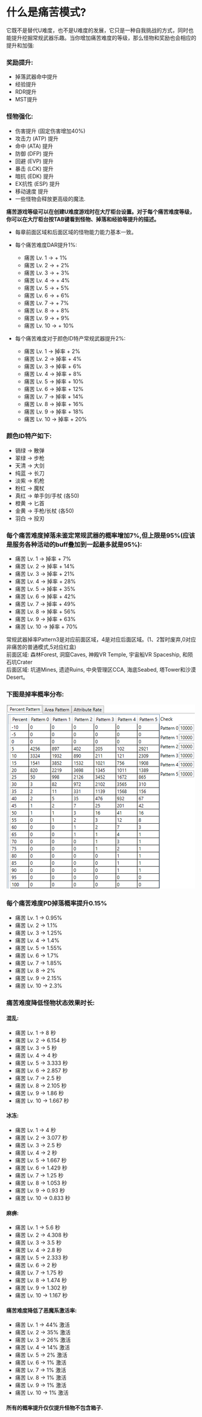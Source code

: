 # 什么是痛苦模式?

它既不是替代U难度，也不是U难度的发展，它只是一种自我挑战的方式，同时也能提升挖掘常规武器乐趣。当你增加痛苦难度的等级，那么怪物和奖励也会相应的提升和加强:

### 奖励提升:

* 掉落武器命中提升  
* 经验提升  
* RDR提升  
* MST提升

### 怪物强化:
  
* 伤害提升 (固定伤害增加40%)  
* 攻击力 (ATP) 提升  
* 命中 (ATA) 提升  
* 防御 (DFP) 提升  
* 回避 (EVP) 提升  
* 暴击 (LCK) 提升  
* 暗抗 (EDK) 提升  
* EX抗性 (ESP) 提升  
* 移动速度 提升  
* 一些怪物会释放更高级的魔法.  

**痛苦游戏等级可以在创建U难度游戏时在大厅柜台设置。对于每个痛苦难度等级，你可以在大厅柜台按TAB键看到怪物、掉落和经验等提升的描述。**

- 每章前面区域和后面区域的怪物能力能力基本一致。
- 每个痛苦难度DAR提升1%:

    * 痛苦 Lv. 1 -> + 1%  
    * 痛苦 Lv. 2 -> + 2%  
    * 痛苦 Lv. 3 -> + 3%  
    * 痛苦 Lv. 4 -> + 4%  
    * 痛苦 Lv. 5 -> + 5%  
    * 痛苦 Lv. 6 -> + 6%  
    * 痛苦 Lv. 7 -> + 7%  
    * 痛苦 Lv. 8 -> + 8%  
    * 痛苦 Lv. 9 -> + 9%  
    * 痛苦 Lv. 10 -> + 10%  

- 每个痛苦难度对于颜色ID特产常规武器提升2%:

    * 痛苦 Lv. 1 -> 掉率 + 2%  
    * 痛苦 Lv. 2 -> 掉率 + 4%  
    * 痛苦 Lv. 3 -> 掉率 + 6%  
    * 痛苦 Lv. 4 -> 掉率 + 8%  
    * 痛苦 Lv. 5 -> 掉率 + 10%  
    * 痛苦 Lv. 6 -> 掉率 + 12%  
    * 痛苦 Lv. 7 -> 掉率 + 14%  
    * 痛苦 Lv. 8 -> 掉率 + 16%  
    * 痛苦 Lv. 9 -> 掉率 + 18%  
    * 痛苦 Lv. 10 -> 掉率 + 20%  

### **颜色ID特产如下:**

* 镉绿 -> 散弹  
* 翠绿 -> 步枪  
* 天清 -> 大剑  
* 纯蓝 -> 长刀  
* 淡紫 -> 机枪  
* 粉红 -> 魔杖  
* 真红 -> 单手剑/手杖 (各50)  
* 橙黄 -> 匕首  
* 金黄 -> 手枪/长杖 (各50)  
* 羽白 -> 投刃  

### **每个痛苦难度掉落未鉴定常规武器的概率增加7%,但上限是95%(应该是服务各种活动的buff叠加到一起最多就是95%):**

* 痛苦 Lv. 1 -> 掉率 + 7%  
* 痛苦 Lv. 2 -> 掉率 + 14%  
* 痛苦 Lv. 3 -> 掉率 + 21%  
* 痛苦 Lv. 4 -> 掉率 + 28%  
* 痛苦 Lv. 5 -> 掉率 + 35%  
* 痛苦 Lv. 6 -> 掉率 + 42%  
* 痛苦 Lv. 7 -> 掉率 + 49%  
* 痛苦 Lv. 8 -> 掉率 + 56%  
* 痛苦 Lv. 9 -> 掉率 + 63%  
* 痛苦 Lv. 10 -> 掉率 + 70%  

常规武器掉率Pattern3是对应前面区域，4是对应后面区域。(1、2暂时废弃,0对应非痛苦的普通模式,5对应红盒)  
前面区域: 森林Forest, 洞窟Caves, 神殿VR Temple, 宇宙船VR Spaceship, 和陨石坑Crater  
后面区域: 坑道Mines, 遗迹Ruins, 中央管理区CCA, 海底Seabed, 塔Tower和沙漠Desert。

### **下图是掉率概率分布:**

![compat](./static/img/percent_patterns.jpg)

### **每个痛苦难度PD掉落概率提升0.15%**

* 痛苦 Lv. 1 -> 0.95%  
* 痛苦 Lv. 2 -> 1.1%  
* 痛苦 Lv. 3 -> 1.25%  
* 痛苦 Lv. 4 -> 1.4%  
* 痛苦 Lv. 5 -> 1.55%  
* 痛苦 Lv. 6 -> 1.7%  
* 痛苦 Lv. 7 -> 1.85%  
* 痛苦 Lv. 8 -> 2%  
* 痛苦 Lv. 9 -> 2.15%  
* 痛苦 Lv. 10 -> 2.3%  

### **痛苦难度降低怪物状态效果时长:**

#### **混乱:**

* 痛苦 Lv. 1 -> 8 秒  
* 痛苦 Lv. 2 -> 6.154 秒  
* 痛苦 Lv. 3 -> 5 秒  
* 痛苦 Lv. 4 -> 4 秒  
* 痛苦 Lv. 5 -> 3.333 秒  
* 痛苦 Lv. 6 -> 2.857 秒  
* 痛苦 Lv. 7 -> 2.5 秒  
* 痛苦 Lv. 8 -> 2.105 秒  
* 痛苦 Lv. 9 -> 1.86 秒  
* 痛苦 Lv. 10 -> 1.667 秒  

#### **冰冻:**

* 痛苦 Lv. 1 -> 4 秒  
* 痛苦 Lv. 2 -> 3.077 秒  
* 痛苦 Lv. 3 -> 2.5 秒  
* 痛苦 Lv. 4 -> 2 秒  
* 痛苦 Lv. 5 -> 1.667 秒  
* 痛苦 Lv. 6 -> 1.429 秒
* 痛苦 Lv. 7 -> 1.25 秒  
* 痛苦 Lv. 8 -> 1.053 秒  
* 痛苦 Lv. 9 -> 0.93 秒  
* 痛苦 Lv. 10 -> 0.833 秒  

#### **麻痹:**

* 痛苦 Lv. 1 -> 5.6 秒  
* 痛苦 Lv. 2 -> 4.308 秒  
* 痛苦 Lv. 3 -> 3.5 秒  
* 痛苦 Lv. 4 -> 2.8 秒  
* 痛苦 Lv. 5 -> 2.333 秒  
* 痛苦 Lv. 6 -> 2 秒  
* 痛苦 Lv. 7 -> 1.75 秒  
* 痛苦 Lv. 8 -> 1.474 秒  
* 痛苦 Lv. 9 -> 1.302 秒  
* 痛苦 Lv. 10 -> 1.167 秒  

#### **痛苦难度降低了恶魔系激活率:**

* 痛苦 Lv. 1 -> 44% 激活  
* 痛苦 Lv. 2 -> 35% 激活  
* 痛苦 Lv. 3 -> 26% 激活  
* 痛苦 Lv. 4 -> 14% 激活  
* 痛苦 Lv. 5 -> 2% 激活  
* 痛苦 Lv. 6 -> 1% 激活  
* 痛苦 Lv. 7 -> 1% 激活  
* 痛苦 Lv. 8 -> 1% 激活  
* 痛苦 Lv. 9 -> 1% 激活  
* 痛苦 Lv. 10 -> 1% 激活  

#### **所有的概率提升仅仅提升怪物不包含箱子.**